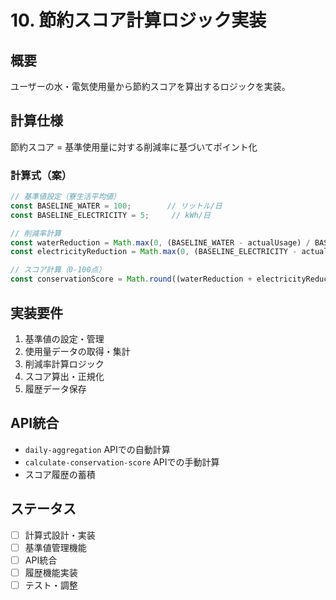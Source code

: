 # 10. 節約スコア計算ロジック実装

## 概要
ユーザーの水・電気使用量から節約スコアを算出するロジックを実装。

## 計算仕様
節約スコア = 基準使用量に対する削減率に基づいてポイント化

### 計算式（案）
```typescript
// 基準値設定（寮生活平均値）
const BASELINE_WATER = 100;        // リットル/日
const BASELINE_ELECTRICITY = 5;     // kWh/日

// 削減率計算
const waterReduction = Math.max(0, (BASELINE_WATER - actualUsage) / BASELINE_WATER);
const electricityReduction = Math.max(0, (BASELINE_ELECTRICITY - actualUsage) / BASELINE_ELECTRICITY);

// スコア計算（0-100点）
const conservationScore = Math.round((waterReduction + electricityReduction) * 50);
```

## 実装要件
1. 基準値の設定・管理
2. 使用量データの取得・集計
3. 削減率計算ロジック
4. スコア算出・正規化
5. 履歴データ保存

## API統合
- `daily-aggregation` APIでの自動計算
- `calculate-conservation-score` APIでの手動計算
- スコア履歴の蓄積

## ステータス
- [ ] 計算式設計・実装
- [ ] 基準値管理機能
- [ ] API統合
- [ ] 履歴機能実装
- [ ] テスト・調整